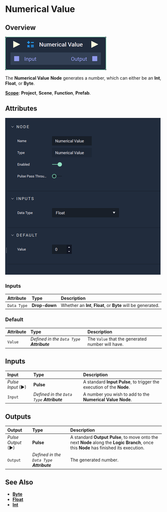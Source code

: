 # Numerical Value

## Overview

![The Numerical Value Node.](../../.gitbook/assets/node-numerical-value2.png)

The **Numerical Value** **Node** generates a number, which can either be an **Int**, **Float**, or **Byte**.

[**Scope**](../overview.md#scopes): **Project**, **Scene**, **Function**, **Prefab**.

## Attributes

![The Numerical Value Node Attributes.](../../.gitbook/assets/node-numerical-value2-attr.png)

### Inputs

| Attribute | Type | Description |
| :--- | :--- | :--- |
| `Data Type` | **Drop-down** | Whether an **Int**, **Float**, or **Byte** will be generated. |

### Default

| Attribute | Type | Description |
| :--- | :--- | :--- |
| `Value` | _Defined in the `Data Type` **Attribute**_ | The `Value` that the generated number will have. |

## Inputs

| Input | Type | Description |
| :--- | :--- | :--- |
| _Pulse Input_ \(►\) | **Pulse** | A standard **Input Pulse**, to trigger the execution of the **Node**. |
| `Input` | _Defined in the `Data Type` **Attribute**_ | A number you wish to add to the **Numerical Value** **Node**. |

## Outputs

| Output | Type | Description |
| :--- | :--- | :--- |
| _Pulse Output_ \(►\) | **Pulse** | A standard **Output Pulse**, to move onto the next **Node** along the **Logic Branch**, once this **Node** has finished its execution. |
| `Output` | _Defined in the `Data Type` **Attribute**_ | The generated number. |

## See Also

* [**Byte**](../../objects-and-types/data-types/byte.md)
* [**Float**](../../objects-and-types/data-types/float.md)
* [**Int**](../../objects-and-types/data-types/int.md)

